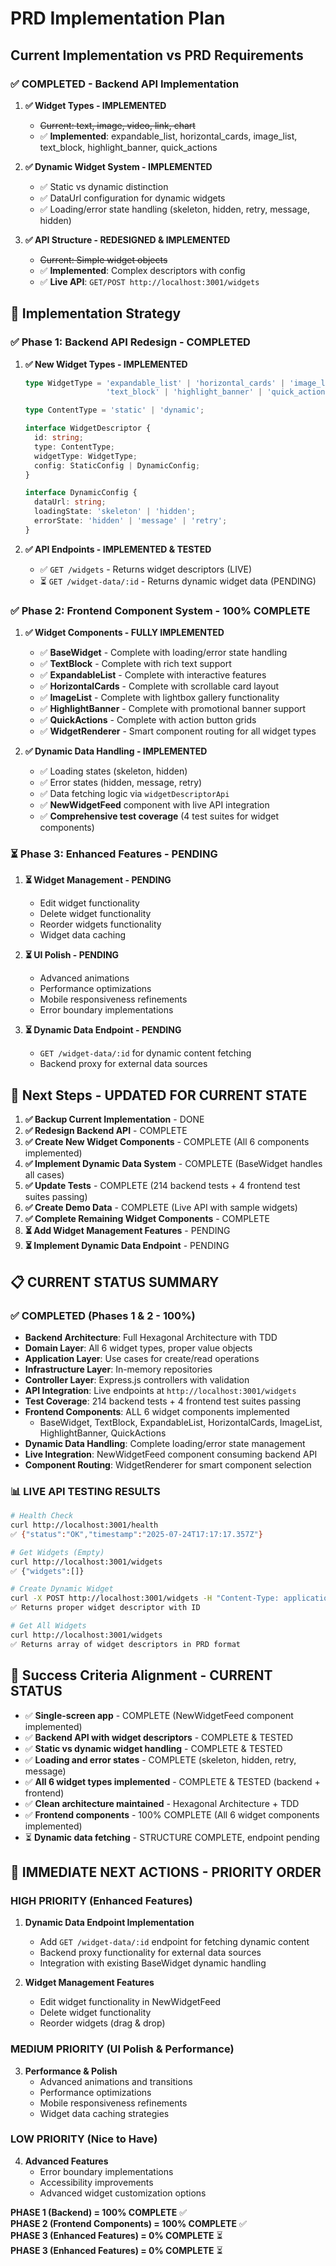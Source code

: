 # PRD Implementation Plan

## Current Implementation vs PRD Requirements

### ✅ **COMPLETED - Backend API Implementation**

1. **✅ Widget Types - IMPLEMENTED**
   - ~~Current: text, image, video, link, chart~~
   - ✅ **Implemented**: expandable_list, horizontal_cards, image_list, text_block, highlight_banner, quick_actions

2. **✅ Dynamic Widget System - IMPLEMENTED**
   - ✅ Static vs dynamic distinction
   - ✅ DataUrl configuration for dynamic widgets
   - ✅ Loading/error state handling (skeleton, hidden, retry, message, hidden)

3. **✅ API Structure - REDESIGNED & IMPLEMENTED**
   - ~~Current: Simple widget objects~~
   - ✅ **Implemented**: Complex descriptors with config
   - ✅ **Live API**: `GET/POST http://localhost:3001/widgets`

## 🎯 Implementation Strategy

### ✅ Phase 1: Backend API Redesign - **COMPLETED**
1. **✅ New Widget Types - IMPLEMENTED**
   ```typescript
   type WidgetType = 'expandable_list' | 'horizontal_cards' | 'image_list' | 
                     'text_block' | 'highlight_banner' | 'quick_actions';
   
   type ContentType = 'static' | 'dynamic';
   
   interface WidgetDescriptor {
     id: string;
     type: ContentType;
     widgetType: WidgetType;
     config: StaticConfig | DynamicConfig;
   }
   
   interface DynamicConfig {
     dataUrl: string;
     loadingState: 'skeleton' | 'hidden';
     errorState: 'hidden' | 'message' | 'retry';
   }
   ```

2. **✅ API Endpoints - IMPLEMENTED & TESTED**
   - ✅ `GET /widgets` - Returns widget descriptors (LIVE)
   - ⏳ `GET /widget-data/:id` - Returns dynamic widget data (PENDING)

### ✅ Phase 2: Frontend Component System - **100% COMPLETE**
1. **✅ Widget Components - FULLY IMPLEMENTED**
   - ✅ **BaseWidget** - Complete with loading/error state handling
   - ✅ **TextBlock** - Complete with rich text support
   - ✅ **ExpandableList** - Complete with interactive features
   - ✅ **HorizontalCards** - Complete with scrollable card layout
   - ✅ **ImageList** - Complete with lightbox gallery functionality
   - ✅ **HighlightBanner** - Complete with promotional banner support
   - ✅ **QuickActions** - Complete with action button grids
   - ✅ **WidgetRenderer** - Smart component routing for all widget types

2. **✅ Dynamic Data Handling - IMPLEMENTED**
   - ✅ Loading states (skeleton, hidden)
   - ✅ Error states (hidden, message, retry)
   - ✅ Data fetching logic via `widgetDescriptorApi`
   - ✅ **NewWidgetFeed** component with live API integration
   - ✅ **Comprehensive test coverage** (4 test suites for widget components)

### ⏳ Phase 3: Enhanced Features - **PENDING**
1. **⏳ Widget Management - PENDING**
   - Edit widget functionality
   - Delete widget functionality  
   - Reorder widgets functionality
   - Widget data caching

2. **⏳ UI Polish - PENDING**
   - Advanced animations
   - Performance optimizations
   - Mobile responsiveness refinements
   - Error boundary implementations

3. **⏳ Dynamic Data Endpoint - PENDING**
   - `GET /widget-data/:id` for dynamic content fetching
   - Backend proxy for external data sources

## 🚀 Next Steps - UPDATED FOR CURRENT STATE

1. **✅ Backup Current Implementation** - DONE
2. **✅ Redesign Backend API** - COMPLETE
3. **✅ Create New Widget Components** - COMPLETE (All 6 components implemented)
4. **✅ Implement Dynamic Data System** - COMPLETE (BaseWidget handles all cases)
5. **✅ Update Tests** - COMPLETE (214 backend tests + 4 frontend test suites passing)
6. **✅ Create Demo Data** - COMPLETE (Live API with sample widgets)
7. **✅ Complete Remaining Widget Components** - COMPLETE
8. **⏳ Add Widget Management Features** - PENDING
9. **⏳ Implement Dynamic Data Endpoint** - PENDING

## 📋 **CURRENT STATUS SUMMARY**

### ✅ **COMPLETED (Phases 1 & 2 - 100%)**
- **Backend Architecture**: Full Hexagonal Architecture with TDD
- **Domain Layer**: All 6 widget types, proper value objects
- **Application Layer**: Use cases for create/read operations  
- **Infrastructure Layer**: In-memory repositories
- **Controller Layer**: Express.js controllers with validation
- **API Integration**: Live endpoints at `http://localhost:3001/widgets`
- **Test Coverage**: 214 backend tests + 4 frontend test suites passing
- **Frontend Components**: ALL 6 widget components implemented
  - BaseWidget, TextBlock, ExpandableList, HorizontalCards, ImageList, HighlightBanner, QuickActions
- **Dynamic Data Handling**: Complete loading/error state management
- **Live Integration**: NewWidgetFeed component consuming backend API
- **Component Routing**: WidgetRenderer for smart component selection

### 📊 **LIVE API TESTING RESULTS**
```bash
# Health Check
curl http://localhost:3001/health
✅ {"status":"OK","timestamp":"2025-07-24T17:17:17.357Z"}

# Get Widgets (Empty)
curl http://localhost:3001/widgets  
✅ {"widgets":[]}

# Create Dynamic Widget
curl -X POST http://localhost:3001/widgets -H "Content-Type: application/json" -d '{...}'
✅ Returns proper widget descriptor with ID

# Get All Widgets
curl http://localhost:3001/widgets
✅ Returns array of widget descriptors in PRD format
```

## 📝 Success Criteria Alignment - **CURRENT STATUS**

- ✅ **Single-screen app** - COMPLETE (NewWidgetFeed component implemented)
- ✅ **Backend API with widget descriptors** - COMPLETE & TESTED
- ✅ **Static vs dynamic widget handling** - COMPLETE & TESTED  
- ✅ **Loading and error states** - COMPLETE (skeleton, hidden, retry, message)
- ✅ **All 6 widget types implemented** - COMPLETE & TESTED (backend + frontend)
- ✅ **Clean architecture maintained** - Hexagonal Architecture + TDD
- ✅ **Frontend components** - 100% COMPLETE (All 6 widget components implemented)
- ⏳ **Dynamic data fetching** - STRUCTURE COMPLETE, endpoint pending

## 🎯 **IMMEDIATE NEXT ACTIONS - PRIORITY ORDER**

### **HIGH PRIORITY (Enhanced Features)**
1. **Dynamic Data Endpoint Implementation**
   - Add `GET /widget-data/:id` endpoint for fetching dynamic content
   - Backend proxy functionality for external data sources
   - Integration with existing BaseWidget dynamic handling

2. **Widget Management Features**
   - Edit widget functionality in NewWidgetFeed
   - Delete widget functionality
   - Reorder widgets (drag & drop)

### **MEDIUM PRIORITY (UI Polish & Performance)**  
3. **Performance & Polish**
   - Advanced animations and transitions
   - Performance optimizations
   - Mobile responsiveness refinements
   - Widget data caching strategies

### **LOW PRIORITY (Nice to Have)**
4. **Advanced Features**
   - Error boundary implementations
   - Accessibility improvements
   - Advanced widget customization options

**PHASE 1 (Backend) = 100% COMPLETE** ✅  
**PHASE 2 (Frontend Components) = 100% COMPLETE** ✅  
**PHASE 3 (Enhanced Features) = 0% COMPLETE** ⏳  
**PHASE 3 (Enhanced Features) = 0% COMPLETE** ⏳
